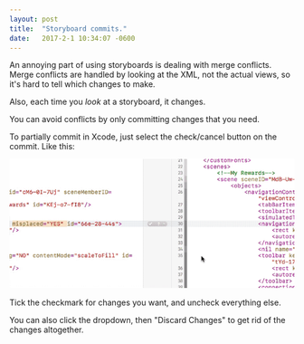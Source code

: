 ```yaml
---
layout: post
title:  "Storyboard commits."
date:   2017-2-1 10:34:07 -0600
---
```


An annoying part of using storyboards is dealing with merge conflicts. Merge conflicts are handled by looking at the XML, not the actual views, so it's hard to tell which changes to make. 

Also, each time you _look_ at a storyboard, it changes.

You can avoid conflicts by only committing changes that you need.

To partially commit in Xcode, just select the check/cancel button on the commit. Like this:

![Storyboard commit](/img/storyboard-commit.gif)

Tick the checkmark for changes you want, and uncheck everything else.

You can also click the dropdown, then "Discard Changes" to get rid of the changes altogether.
